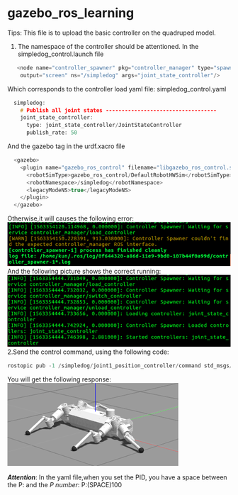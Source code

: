 # gazebo_ros_learning
Tips: This file is to upload the basic controller on the quadruped model.

1. The namespace of the controller should be attentioned.
   In the simpledog_control.launch file

```cpp
   <node name="controller_spawner" pkg="controller_manager" type="spawner" respawn="false"
 	output="screen" ns="/simpledog" args="joint_state_controller"/>
  ```
Which corresponds to the controller load yaml file: simpledog_control.yaml

```cpp
  simpledog:
    # Publish all joint states -----------------------------------
    joint_state_controller:
      type: joint_state_controller/JointStateController
      publish_rate: 50
  ```
  And the gazebo tag in the urdf.xacro file
```cpp
  <gazebo>
    <plugin name="gazebo_ros_control" filename="libgazebo_ros_control.so">
      <robotSimType>gazebo_ros_control/DefaultRobotHWSim</robotSimType>
      <robotNamespace>/simpledog</robotNamespace>
      <legacyModeNS>true</legacyModeNS>
    </plugin>
  </gazebo>
  ```
  Otherwise,it will causes the following error:
  ![controller_ns_error](images/2019/07/controller-ns-error.png)
  And the following picture shows the correct running:
  ![Correct_running](images/2019/07/correct-running.png)
2.Send the control command, using the following code:
```c++
rostopic pub -1 /simpledog/joint1_position_controller/command std_msgs/Float64 "data: 2.5"
```
You will get the following response:
![gazebo_response](images/2019/07/gazebo-response.png)

_**Attention**_: In the yaml file,when you set the PID, you have a space between the P: and the _P number_: P:(SPACE)100
